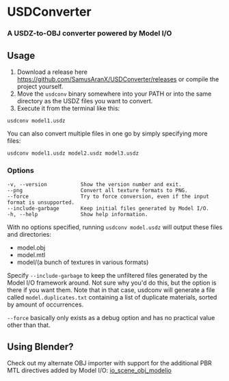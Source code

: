# USDConverter

### A USDZ-to-OBJ converter powered by Model I/O

## Usage

1. Download a release here https://github.com/SamusAranX/USDConverter/releases or compile the project yourself.
2. Move the `usdconv` binary somewhere into your PATH or into the same directory as the USDZ files you want to convert.
3. Execute it from the terminal like this:

```
usdconv model1.usdz
```

You can also convert multiple files in one go by simply specifying more files:

```
usdconv model1.usdz model2.usdz model3.usdz
```

### Options

```
-v, --version           Show the version number and exit.
--png                   Convert all texture formats to PNG.
--force                 Try to force conversion, even if the input format is unsupported.
--include-garbage       Keep initial files generated by Model I/O.
-h, --help              Show help information.
```

With no options specified, running `usdconv model.usdz` will output these files and directories:

* model.obj
* model.mtl
* model/(a bunch of textures in various formats)

Specify `--include-garbage` to keep the unfiltered files generated by the Model I/O framework around. Not sure why you'd do this, but the option is there if you want them. Note that in that case, usdconv will generate a file called `model.duplicates.txt` containing a list of duplicate materials, sorted by amount of occurrences.

`--force` basically only exists as a debug option and has no practical value other than that.

## Using Blender?

Check out my alternate OBJ importer with support for the additional PBR MTL directives added by Model I/O: [io_scene_obj_modelio](https://github.com/SamusAranX/io_scene_obj_modelio)